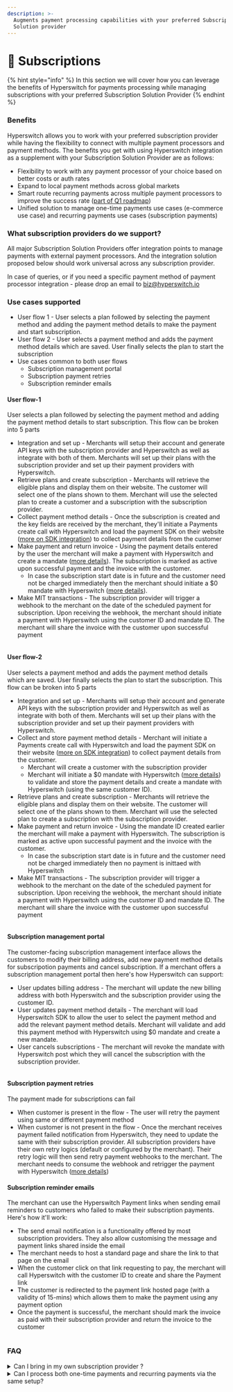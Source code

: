 ```yaml
---
description: >-
  Augments payment processing capabilities with your preferred Subscription
  Solution provider
---
```


# 🔁 Subscriptions

{% hint style="info" %}
In this section we will cover how you can leverage the benefits of Hyperswitch for payments processing while managing subscriptions with your preferred Subscription Solution Provider
{% endhint %}

### Benefits

Hyperswitch allows you to work with your preferred subscription provider while having the flexibility to connect with multiple payment processors and payment methods. The benefits you get with using Hyperswitch integration as a supplement with your Subscription Solution Provider are as follows:

* Flexibility to work with any payment processor of your choice based on better costs or auth rates
* Expand to local payment methods across global markets
* Smart route recurring payments across multiple payment processors to improve the success rate ([part of Q1 roadmap](https://docs.hyperswitch.io/about-hyperswitch/roadmap))
* Unified solution to manage one-time payments use cases (e-commerce use case) and recurring payments use cases (subscription payments)

### What subscription providers do we support?

All major Subscription Solution Providers offer integration points to manage payments with external payment processors. And the integration solution proposed below should work universal across any subscription provider.

In case of queries, or if you need a specific payment method of payment processor integration - please drop an email to biz@hyperswitch.io

### Use cases supported

* User flow 1 - User selects a plan followed by selecting the payment method and adding the payment method details to make the payment and start subscription.&#x20;
* User flow 2 -  User selects a payment method and adds the payment method details which are saved. User finally selects the plan to start the subscription
* Use cases common to both user flows
  * Subscription management portal
  * Subscription payment retries&#x20;
  * Subscription reminder emails

#### User flow-1&#x20;

User selects a plan followed by selecting the payment method and adding the payment method details to start subscription. This flow can be broken into 5 parts

* Integration and set up - Merchants will setup their account and generate API keys with the subscription provider and Hyperswitch as well as integrate with both of them. Merchants will set up their plans with the subscription provider and set up their payment providers with Hyperswitch.
* Retrieve plans and create subscription - Merchants will retrieve the eligible plans and display them on their website. The customer will select one of the plans shown to them. Merchant will use the selected plan to create a customer and a subscription with the subscription provider. &#x20;
* Collect payment method details - Once the subscription is created and the key fields are received by the merchant, they'll initiate a Payments create call with Hyperswitch and load the payment SDK on their website ([more on SDK integration](https://docs.hyperswitch.io/hyperswitch-cloud/integration-guide)) to collect payment details from the customer&#x20;
* Make payment and return invoice - Using the payment details entered by the user the merchant will make a payment with Hyperswitch and create a mandate ([more details](https://docs.hyperswitch.io/features/payment-flows-and-management/mandates-and-recurring-payments)). The subscription is marked as active upon successful payment and the invoice with the customer.
  * In case the subscription start date is in future and the customer need not be charged immediately then the merchant should initiate a $0 mandate with Hyperswitch ([more details](https://docs.hyperswitch.io/features/payment-flows-and-management/zero-amount-authorization)).  &#x20;
* Make MIT transactions - The subscription provider will trigger a webhook to the merchant on the date of the scheduled payment for subscription. Upon receiving the webhook, the merchant should initiate a payment with Hyperswitch using the customer ID and mandate ID. The merchant will share the invoice with the customer upon successful payment

<figure><img src="../../.gitbook/assets/image (110).png" alt=""><figcaption></figcaption></figure>

#### User flow-2

User selects a payment method and adds the payment method details which are saved. User finally selects the plan to start the subscription. This flow can be broken into 5 parts

* Integration and set up - Merchants will setup their account and generate API keys with the subscription provider and Hyperswitch as well as integrate with both of them. Merchants will set up their plans with the subscription provider and set up their payment providers with Hyperswitch. &#x20;
* Collect and store payment method details - Merchant will initiate a Payments create call with Hyperswitch and load the payment SDK on their website ([more on SDK integration](https://docs.hyperswitch.io/hyperswitch-cloud/integration-guide)) to collect payment details from the customer.
  * Merchant will create a customer with the subscription provider
  * Merchant will initiate a $0 mandate with Hyperswitch ([more details](https://docs.hyperswitch.io/features/payment-flows-and-management/zero-amount-authorization)) to validate and store the payment details and create a mandate with Hyperswitch (using the same customer ID).  &#x20;
* Retrieve plans and create subscription - Merchants will retrieve the eligible plans and display them on their website. The customer will select one of the plans shown to them. Merchant will use the selected plan to create a subscription with the subscription provider.
* Make payment and return invoice - Using the mandate ID created earlier the merchant will make a payment with Hyperswitch. The subscription is marked as active upon successful payment and the invoice with the customer.
  * In case the subscription start date is in future and the customer need not be charged immediately then no payment is inittaed with Hyperswitch
* Make MIT transactions - The subscription provider will trigger a webhook to the merchant on the date of the scheduled payment for subscription. Upon receiving the webhook, the merchant should initiate a payment with Hyperswitch using the customer ID and mandate ID. The merchant will share the invoice with the customer upon successful payment

<figure><img src="../../.gitbook/assets/image (113).png" alt=""><figcaption></figcaption></figure>

#### Subscription management portal

The customer-facing subscription management interface allows the customers to modify their billing address, add new payment method details for subscripotion payments and cancel subscription. If a merchant offers a subscription management portal then here's how Hyperswitch can support:

* User updates billing address  - The merchant will update the new billing address with both Hyperswitch and the subscription provider using the customer ID.
* User updates payment method details -  The merchant will load Hyperswitch SDK to allow the user to select the payment method and add the relevant payment method details. Merchant will validate and add this payment method with Hyperswitch using $0 mandate and create a new mandate.
* User cancels subscriptions - The merchant will revoke the mandate with Hyperswitch post which they will cancel the subscription with the subscription provider.

<figure><img src="../../.gitbook/assets/image (111).png" alt=""><figcaption></figcaption></figure>

#### Subscription payment retries&#x20;

The payment made for subscriptions can fail&#x20;

* When customer is present in the flow - The user will retry the payment using same or different payment method
* When customer is not present in the flow - Once the merchant receives payment failed notification from Hyperswitch, they need to update the same with their subscription provider. All subscription providers have their own retry logics (default or configured by the merchant). Their retry logic will then send retry payment webhooks to the merchant. The merchant needs to consume the webhook and retrigger the payment with Hyperswitch ([more details](subscriptions.md#what-subscription-use-cases-do-we-support))&#x20;

#### Subscription reminder emails

The merchant can use the Hyperswitch Payment links when sending email reminders to customers who failed to make their subscription payments. Here's how it'll work:

* The send email notification is a functionality offered by most subscription providers. They also allow customising the message and payment links shared inside the email
* &#x20;The merchant needs to host a standard page and share the link to that page on the email
* When the customer click on that link requesting to pay, the merchant will call Hyperswitch with the customer ID to create and share the Payment link
* The customer is redirected to the payment link hosted page (with a validity of 15-mins) which allows them to make the payment using any payment option
* Once the payment is successful, the merchant should mark the invoice as paid with their subscription provider and return the invoice to the customer

<figure><img src="../../.gitbook/assets/image (112).png" alt=""><figcaption></figcaption></figure>

### FAQ

<details>

<summary>Can I bring in my own subscription provider ? </summary>

Yes, we support any subscription provider using the above framework.

</details>

<details>

<summary>Can I process both one-time payments and recurring payments via the same setup?</summary>

Yes, once you're integrated with Hyperswitch, you'll be able to process both one-time payments and recurring payments.

</details>

